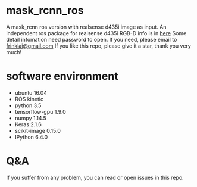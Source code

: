 # mask_rcnn_ros
A mask_rcnn ros version with realsense d435i image as input.
An independent ros package for realsense d435i RGB-D info is in [here](https://github.com/frinklai/mask_rcnn_ros/tree/master/vision)
Some detail infomation need password to open. If you need, please email to frinklai@gmail.com
If you like this repo, please give it a star, thank you very much!

# software environment 
- ubuntu          16.04
- ROS             kinetic
- python          3.5
- tensorflow-gpu  1.9.0
- numpy           1.14.5
- Keras           2.1.6
- scikit-image    0.15.0
- IPython         6.4.0

# Q&A
If you suffer from any problem, you can read or open issues in this repo.
